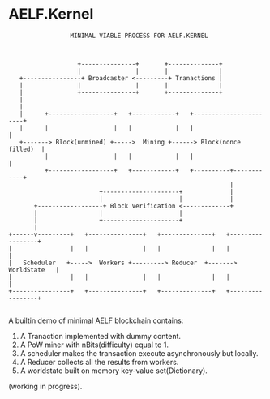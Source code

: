 # AELF.Kernel

```
                 MINIMAL VIABLE PROCESS FOR AELF.KERNEL



                   +---------------+       +--------------+
                   |               |       |              |
   +----------------+ Broadcaster <---------+ Tranactions |
   |               |               |       |              |
   |               +---------------+       +--------------+
   |
   |
   |      +------------------+   +------------+   +-----------------------+
   |      |                  |   |            |   |                       |
   +-------> Block(unmined) +----->  Mining +------> Block(nonce filled)  |
          |                  |   |            |   |                       |
          +------------------+   +------------+   +----------+------------+
                                                             |
                         +---------------------+             |
                         |                     |             |
       +------------------+ Block Verification <-------------+
       |                 |                     |
       |                 +---------------------+
       |
+------v---------+   +---------------+   +--------------+   +-----------------+
|                |   |               |   |              |   |                 |
|   Scheduler   +----->  Workers +---------> Reducer  +------->  WorldState   |
|                |   |               |   |              |   |                 |
+----------------+   +---------------+   +--------------+   +-----------------+


```

A builtin demo of minimal AELF blockchain contains:

1. A Tranaction implemented with dummy content.
2. A PoW miner with nBits(difficulty) equal to 1.
3. A scheduler makes the transaction execute asynchronously but locally.
4. A Reducer collects all the results from workers.
5. A worldstate built on memory key-value set(Dictionary).

(working in progress).

